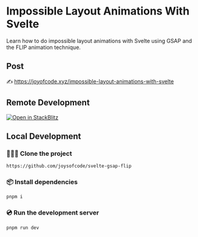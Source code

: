 # Impossible Layout Animations With Svelte

Learn how to do impossible layout animations with Svelte using GSAP and the FLIP animation technique.

## Post

✍️ https://joyofcode.xyz/impossible-layout-animations-with-svelte

## Remote Development

[![Open in StackBlitz](https://developer.stackblitz.com/img/open_in_stackblitz.svg)](https://stackblitz.com/github/joysofcode/svelte-gsap-flip)

## Local Development

### 🧑‍🤝‍🧑 Clone the project

```sh
https://github.com/joysofcode/svelte-gsap-flip
```

### 📦️ Install dependencies

```sh
pnpm i
```

### 💿️ Run the development server

```sh
pnpm run dev
```
